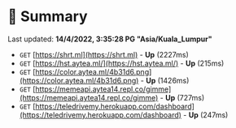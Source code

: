 # 📖 Summary
Last updated: **14/4/2022, 3:35:28 PG "Asia/Kuala_Lumpur"**

- `GET` [https://shrt.ml](https://shrt.ml) - **Up** (2227ms)
- `GET` [https://hst.aytea.ml/](https://hst.aytea.ml/) - **Up** (215ms)
- `GET` [https://color.aytea.ml/4b31d6.png](https://color.aytea.ml/4b31d6.png) - **Up** (1426ms)
- `GET` [https://memeapi.aytea14.repl.co/gimme](https://memeapi.aytea14.repl.co/gimme) - **Up** (727ms)
- `GET` [https://teledrivemy.herokuapp.com/dashboard](https://teledrivemy.herokuapp.com/dashboard) - **Up** (247ms)
